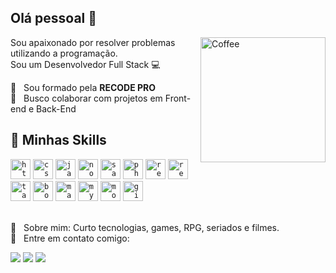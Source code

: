 ## Olá pessoal 👋
<img src="https://i.ibb.co/vJQ7p5c/tea-S.png" min-width="200px" max-width="200px" width="200px" align="right" alt="Coffee">

Sou apaixonado por resolver problemas utilizando a programação.<br/>
Sou um Desenvolvedor Full Stack :computer:

 :rocket:  &nbsp; Sou formado pela **RECODE PRO**
 <br/> :blue_heart: &nbsp; Busco colaborar com projetos em Front-end e Back-End 
 
 ## 🚀 Minhas Skills
 <code><img height="32" src="https://img.shields.io/badge/HTML5-E34F26?style=for-the-badge&logo=html5&logoColor=white" alt="html"/></code>
 <code><img height="32" src="https://img.shields.io/badge/CSS3-1572B6?style=for-the-badge&logo=css3&logoColor=white" alt="css"/></code>
 <code><img height="32" src="https://img.shields.io/badge/JavaScript-F7DF1E?style=for-the-badge&logo=javascript&logoColor=black" alt="javascript"/></code>
 <code><img height="32" src="https://img.shields.io/badge/Node.js-43853D?style=for-the-badge&logo=node.js&logoColor=white" alt="node js"/></code>
 <code><img height="32" src="https://img.shields.io/badge/Sass-CC6699?style=for-the-badge&logo=sass&logoColor=white" alt="sass"/></code>
 <code><img height="32" src="https://img.shields.io/badge/PHP-777BB4?style=for-the-badge&logo=php&logoColor=white" alt="php"/></code>
 <code><img height="32" src="https://img.shields.io/badge/React-20232A?style=for-the-badge&logo=react&logoColor=61DAFB" alt="react js"/></code>
 <code><img height="32" src="https://img.shields.io/badge/React_Native-20232A?style=for-the-badge&logo=react&logoColor=61DAFB" alt="react native"/></code>
 <code><img height="32" src="https://img.shields.io/badge/Tailwind_CSS-38B2AC?style=for-the-badge&logo=tailwind-css&logoColor=white" alt="tailwind"/></code>
 <code><img height="32" src="https://img.shields.io/badge/Bootstrap-563D7C?style=for-the-badge&logo=bootstrap&logoColor=white" alt="bootstrap"/></code>
 <code><img height="32" src="https://img.shields.io/badge/Material--UI-0081CB?style=for-the-badge&logo=material-ui&logoColor=white" alt="material ui"/></code>
 <code><img height="32" src="https://img.shields.io/badge/MySQL-00000F?style=for-the-badge&logo=mysql&logoColor=white" alt="mysql"/></code>
 <code><img height="32" src="https://img.shields.io/badge/MongoDB-4EA94B?style=for-the-badge&logo=mongodb&logoColor=white" alt="mongodb"/></code>
 <code><img height="32" src="https://img.shields.io/badge/Git-F05032?style=for-the-badge&logo=git&logoColor=white" alt="git"/></code>
 
 <br/> 💬  &nbsp; Sobre mim: Curto tecnologias, games, RPG, seriados e filmes.
 <br/> :email: &nbsp; Entre em contato comigo:  
 <p align="left">
  <a href="#" alt="Linkedin">
  <img src="https://img.shields.io/badge/LinkedIn-0077B5?style=for-the-badge&logo=linkedin&logoColor=white" /></a>
 
  <a href="#" alt="Outlook">
  <img src="https://img.shields.io/badge/Microsoft_Outlook-0078D4?style=for-the-badge&logo=microsoft-outlook&logoColor=white" /></a>

  <a href="#" alt="WhatsApp">
  <img src="https://img.shields.io/badge/WhatsApp-25D366?style=for-the-badge&logo=whatsapp&logoColor=white"/></a>
</p>  
